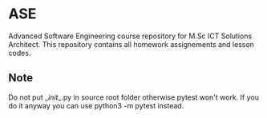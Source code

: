 # ASE
Advanced Software Engineering course repository for M.Sc ICT Solutions Architect.
This repository contains all homework assignements and lesson codes.

## Note
Do not put \__init__.py in source root folder otherwise pytest won't work.
If you do it anyway you can use python3 -m pytest instead.
